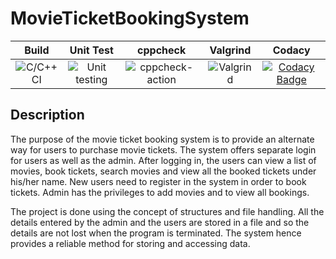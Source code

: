 # MovieTicketBookingSystem

|Build|Unit Test|cppcheck|Valgrind|Codacy|
|:--:|:--:|:--:|:--:|:--:|
![C/C++ CI](https://github.com/stepin104542/MovieTicketBookingSystem/workflows/C/C++%20CI/badge.svg) | ![Unit testing](https://github.com/stepin104542/MovieTicketBookingSystem/workflows/Unit%20testing/badge.svg) | ![cppcheck-action](https://github.com/stepin104542/MovieTicketBookingSystem/workflows/cppcheck-action/badge.svg) | ![Valgrind](https://github.com/stepin104542/MovieTicketBookingSystem/workflows/Valgrind/badge.svg) | [![Codacy Badge](https://app.codacy.com/project/badge/Grade/c203f3fcec184e12ad82141c6aa9bcbd)](https://www.codacy.com/gh/stepin104542/MovieTicketBookingSystem/dashboard?utm_source=github.com&amp;utm_medium=referral&amp;utm_content=stepin104542/MovieTicketBookingSystem&amp;utm_campaign=Badge_Grade)

## Description
The purpose of the movie ticket booking system is to provide an alternate way for users to purchase movie tickets. The system offers separate login for users as well as the admin. After logging in, the users can view a list of movies, book tickets, search movies and view all the booked tickets under his/her name. New users need to register in the system in order to book tickets. Admin has the privileges to add movies and to view all bookings. 

The project is done using the concept of structures and file handling. All the details entered by the admin and the users are stored in a file and so the details are not lost when the program is terminated. The system hence provides a reliable method for storing and accessing data.
